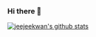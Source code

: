 ### Hi there 👋

<!--
**jeejeekwan/jeejeekwan** is a ✨ _special_ ✨ repository because its `README.md` (this file) appears on your GitHub profile.

Here are some ideas to get you started:

- 🔭 I’m currently working on ...
- 🌱 I’m currently learning ...
- 👯 I’m looking to collaborate on ...
- 🤔 I’m looking for help with ...
- 💬 Ask me about ...
- 📫 How to reach me: ...
- 😄 Pronouns: ...
- ⚡ Fun fact: ...
-->
[![jeejeekwan's github stats](https://github-readme-stats.vercel.app/api?username=jeejeekwan)](https://github.com/jeejeekwan/github-readme-stats)
